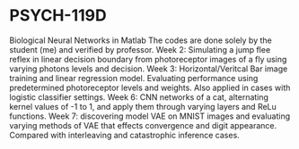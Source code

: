 # PSYCH-119D
Biological Neural Networks in Matlab 
The codes are done solely by the student (me) and verified by professor.
Week 2: Simulating a jump flee reflex in linear decision boundary from photoreceptor images of a fly using varying photons levels and decision.
Week 3: Horizontal/Veritcal Bar image training and linear regression model. Evaluating performance using predetermined photoreceptor levels and weights. Also applied in cases with logistic classifier settings.
Week 6: CNN networks of a cat, alternating kernel values of -1 to 1, and apply them through varying layers and ReLu functions.
Week 7: discovering model VAE on MNIST images and evaluating varying methods of VAE that effects convergence and digit appearance. Compared with interleaving and catastrophic inference cases.
